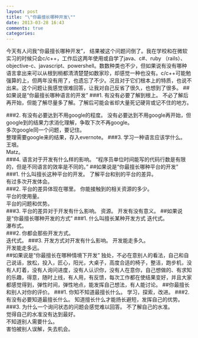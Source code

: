 ```yaml
---
layout: post
title: "\"你最擅长哪种开发\""
date: 2013-03-28 16:43
comments: true
categories: 
---
```

今天有人问我“你最擅长哪种开发”， 结果被这个问题问倒了。我在学校和在微软实习的时候只会c/c++，工作后这两年使用或自学了java、c#、ruby （rails）、objective-c、javascript、powershell。数数种类也不少，但如果说有没有哪种语言拿出来可以从根到梢都清清楚楚如数家珍，却感觉一种也没有。c/c++可能勉强算的上，但两年没有用了，也遗忘了不少。况且对于它们根本上的特质，也说不出来。这个问题让我感觉很难回答，让我对自己反省了很久，也想到了很多。
##如果说是“你最擅长哪种语言的开发”
###1. 有没有必要了解到根上。
不必了解后再开始，但能了解尽量多了解。了解后可能会省却大量死记硬背或记不住的地方。       

###2. 有没有必要达到不用google的程度。
没有必要达到不用google再开始，但google到的结果力求消化理解，争取下次不再google。    
多次google同一个问题，要记住。     
整理需要google来的结果，存入evernote。 
###3. 学习一种语言应该学什么。
王垠。   
Matz。   
###4. 语言对于开发有什么样的影响。
“程序员单位时间能写的代码行数是有限的，但是不同语言的效率是不同的。”
##如果说是“你最擅长哪种平台的开发”
###1. 什么叫擅长这种平台的开发。
了解平台和别的平台的差异。     
有过多次开发体会。    
###2. 平台的差异体现在哪里。
你能接触到的相关资源的多少。   
平台的使用量。   
平台的问题和优势。    
###3. 平台的差异对于开发有什么影响。
资源。
开发有没有意义。
##如果说是“你最擅长哪种开发的方式”
###1. 什么叫擅长某种开发方式
迭代式。   
瀑布式。   
###2. 你都会那些开发方式。   
迭代式。
###3. 开发方式对开发有什么影响。
开发能走多久。   
开发能走多远。   
##如果说是“你最擅长在哪种情境下开发”
独处，不必在意别人的看法，自己和自己说话，放松，投入，匠心，阳光，大桌子，高度合适的椅子，整洁，跑步机，没有人盯着，没有人询问进度，没有人认识你，没有人在意你，自己想做的、有求知的乐趣，得意，随时上线，有人用，有反馈，每次工作都在使结果变好，并且大家都感觉得到，弹性时间，弹性地点，能发挥自己想法，有人能讨论。
##你最擅长和别人对你的评价。
###1. 你知不知道最擅长什么。
学习，探索，改进。
###2. 有没有必要知道最擅长什么。
知道擅长什么才能扬长避短，发挥自己的优势。
###3. 为什么一个询问状态的问题会感觉难以回答。
不了解自己的水准。   
觉得自己的水准没有达到最好。   
不知道别人需要什么。   
害怕被别人误解，失去机会。   
<!--##为什么要在意别人的评价。-->
<!--别人是潜在的机会。-->
<!--变化！革命！不要压制自我，会让你变得平庸！不要放松对自己的要求！自制！自由！-->

